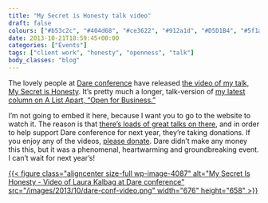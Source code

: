 ```yaml
---
title: "My Secret is Honesty talk video"
draft: false
colours: ["#b53c2c", "#404d68", "#ce3622", "#912a1d", "#D5D1B4", "#5f1a11", "#ffffff"]
date: 2013-10-21T18:59:45+00:00
categories: ["Events"]
tags: ["client work", "honesty", "openness", "talk"]
body_classes: "blog"
---
```


The lovely people at [Dare conference](http://2013.dareconf.com) have released [the video of my talk, My Secret is Honesty](http://2013.dareconf.com/videos/kalbag). It’s pretty much a longer, talk-version of [my latest column on A List Apart, “Open for Business.”](http://alistapart.com/column/open-for-business)

I’m not going to embed it here, because I want you to go to the website to watch it. The reason is that [there’s loads of great talks on there](http://2013.dareconf.com/videos "Dare conference videos"), and in order to help support Dare conference for next year, they’re taking donations. If you enjoy any of the videos, [please donate](http://2013.dareconf.com/videos#donate "Donate to Dare conference"). Dare didn’t make any money this this, but it was a phenomenal, heartwarming and groundbreaking event. I can’t wait for next year’s!

[{{< figure class="aligncenter size-full wp-image-4087" alt="My Secret Is Honesty - Video of Laura Kalbag at Dare conference" src="/images/2013/10/dare-conf-video.png" width="676" height="658" >}}](http://2013.dareconf.com/videos/kalbag)

	